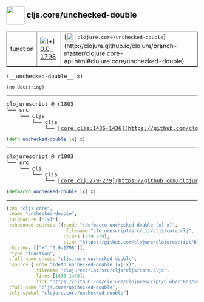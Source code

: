 ## <img width="48px" valign="middle" src="http://i.imgur.com/Hi20huC.png"> cljs.core/unchecked-double

 <table border="1">
<tr>
<td>function</td>
<td><a href="https://github.com/cljsinfo/api-refs/tree/0.0-1798"><img valign="middle" alt="[+] 0.0-1798" src="https://img.shields.io/badge/+-0.0--1798-lightgrey.svg"></a> </td>
<td>
[<img height="24px" valign="middle" src="http://i.imgur.com/1GjPKvB.png"> <samp>clojure.core/unchecked-double</samp>](http://clojure.github.io/clojure/branch-master/clojure.core-api.html#clojure.core/unchecked-double)
</td>
</tr>
</table>

 <samp>
(__unchecked-double__ x)<br>
</samp>

```
(no docstring)
```

---

 <pre>
clojurescript @ r1803
└── src
    └── cljs
        └── cljs
            └── <ins>[core.cljs:1436-1436](https://github.com/clojure/clojurescript/blob/r1803/src/cljs/cljs/core.cljs#L1436-L1436)</ins>
</pre>

```clj
(defn unchecked-double [x] x)
```


---

 <pre>
clojurescript @ r1803
└── src
    └── clj
        └── cljs
            └── <ins>[core.clj:279-279](https://github.com/clojure/clojurescript/blob/r1803/src/clj/cljs/core.clj#L279-L279)</ins>
</pre>

```clj
(defmacro unchecked-double [x] x)
```

---

```clj
{:ns "cljs.core",
 :name "unchecked-double",
 :signature ["[x]"],
 :shadowed-sources ({:code "(defmacro unchecked-double [x] x)",
                     :filename "clojurescript/src/clj/cljs/core.clj",
                     :lines [279 279],
                     :link "https://github.com/clojure/clojurescript/blob/r1803/src/clj/cljs/core.clj#L279-L279"}),
 :history [["+" "0.0-1798"]],
 :type "function",
 :full-name-encode "cljs.core_unchecked-double",
 :source {:code "(defn unchecked-double [x] x)",
          :filename "clojurescript/src/cljs/cljs/core.cljs",
          :lines [1436 1436],
          :link "https://github.com/clojure/clojurescript/blob/r1803/src/cljs/cljs/core.cljs#L1436-L1436"},
 :full-name "cljs.core/unchecked-double",
 :clj-symbol "clojure.core/unchecked-double"}

```
